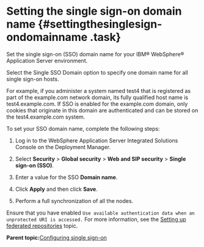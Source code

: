 # Setting the single sign-on domain name {#settingthesinglesign-ondomainname .task}

Set the single sign-on \(SSO\) domain name for your IBM® WebSphere® Application Server environment.

Select the Single SSO Domain option to specify one domain name for all single sign-on hosts.

For example, if you administer a system named test4 that is registered as part of the example.com network domain, its fully qualified host name is test4.example.com. If SSO is enabled for the example.com domain, only cookies that originate in this domain are authenticated and can be stored on the test4.example.com system.

To set your SSO domain name, complete the following steps:

1.  Log in to the WebSphere Application Server Integrated Solutions Console on the Deployment Manager.

2.  Select **Security** \> **Global security** \> **Web and SIP security** \> **Single sign-on \(SSO\)**.

3.  Enter a value for the SSO **Domain name**.

4.  Click **Apply** and then click **Save**.

5.  Perform a full synchronization of all the nodes.


Ensure that you have enabled `Use available authentication data when an unprotected URI is accessed.` For more information, see the [Setting up federated repositories](../install/t_inst_federated_repositories.md) topic.

**Parent topic:**[Configuring single sign-on](../secure/c_sec_config_sso.md)

